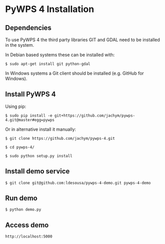 PyWPS 4 Installation
====================

Dependencies
------------

To use PyWPS 4 the third party libraries GIT and GDAL need to be installed in the system.

In Debian based systems these can be installed with:

    $ sudo apt-get install git python-gdal
    
In Windows systems a Git client should be installed (e.g. GitHub for Windows).
    
Install PyWPS 4
---------------

Using pip: 

    $ sudo pip install -e git+https://github.com/jachym/pywps-4.git@master#egg=pywps

Or in alternative install it manually:

    $ git clone https://github.com/jachym/pywps-4.git
    
    $ cd pywps-4/
    
    $ sudo python setup.py install

Install demo service
--------------------

    $ git clone git@github.com:ldesousa/pywps-4-demo.git pywps-4-demo
    

Run demo
--------

    $ python demo.py
    
Access demo
-----------

    http://localhost:5000
